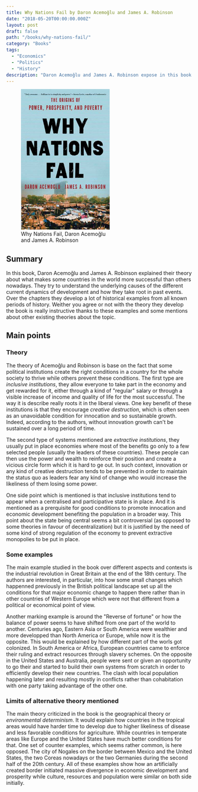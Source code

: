 ```yaml
---
title: Why Nations Fail by Daron Acemoğlu and James A. Robinson
date: "2018-05-20T00:00:00.000Z"
layout: post
draft: false
path: "/books/why-nations-fail/"
category: "Books"
tags:
  - "Economics"
  - "Politics"
  - "History"
description: "Daron Acemoğlu and James A. Robinson expose in this book their theory about what have caused over time some countries to develop faster than others and make it ??? against a wide range of examples over time and space."
---
```


<figure class="float-left" style="width: 240px">
  <img src="./why-nations-fail-cover.jpg" alt="Why Nations Fail cover">
  <figcaption>Why Nations Fail, Daron Acemoğlu and James A. Robinson</figcaption>
</figure>

## Summary
In this book, Daron Acemoğlu and James A. Robinson explained their theory about what makes some countries in the world more successful than others nowadays. They try to understand the underlying causes of the different current dynamics of development and how they take root in past events. Over the chapters they develop a lot of historical examples from all known periods of history. Weither you agree or not with the theory they develop the book is really instructive thanks to these examples and some mentions about other existing theories about the topic.

## Main points
### Theory
The theory of Acemoğlu and Robinson is base on the fact that some political institutions create the right conditions in a country for the whole society to thrive while others prevent these conditions.
The first type are *inclusive institutions*, they allow everyone to take part in the economy and get rewarded for it, either through a kind of "regular" salary or through a visible increase of income and quality of life for the most successful. The way it is describe really roots it in the liberal views.
One key benefit of these institutions is that they encourage *creative destruction*, which is often seen as an unavoidable condition for innocation and so sustainable growth. Indeed, according to the authors, without innovation growth can't be sustained over a long period of time.

The second type of systems mentioned are *extractive institutions*, they usually put in place economies where most of the benefits go only to a few selected people (usually the leaders of these countries). These people can then use the power and wealth to reinforce their position and create a vicious circle form which it is hard to ge out.
In such context, innovation or any kind of creative destruction tends to be prevented in order to maintain the status quo as leaders fear any kind of change who would increase the likeliness of them losing some power.

One side point which is mentioned is that inclusive institutions tend to appear when a centralised and participative state is in place. And it is mentioned as a prerquisite for good conditions to promote innocation and economic development benefiting the population in a broader way.
This point about the state being central seems a bit controversial (as opposed to some theories in favour of decentralization) but it is justified by the need of some kind of strong regulation of the economy to prevent extractive monopolies to be put in place.

### Some examples
The main example studied in the book over different aspects and contexts is the industrial revolution in Great Britain at the end of the 18th century. The authors are interested, in particular, into how some small changes which happenned previously in the British political landscape set up all the conditions for that major economic change to happen there rather than in other countries of Western Europe which were not that different from a political or economical point of view.

Another marking example is around the "Reverse of fortune" or how the balance of power seems to have shifted from one part of the world to another. Centuries ago, Eastern Asia or South America were wealthier and more developped than North America or Europe, while now it is the opposite. This would be explained by how different part of the worls got colonized. In South America or Africa, European countries came to enforce their ruling and extract resources through slavery schemes. On the opposite in the United States and Australia, people were sent or given an opportunity to go their and started to build their own systems from scratch in order to efficiently develop their new countries. The clash with local population happening later and resulting mostly in conflicts rather than cohabitation with one party taking advantage of the other one.

### Limits of alternative theory mentioned
The main theory criticized in the book is the geographical theory or *environmental determinism*. It would explain how countries in the tropical areas would have harder time to develop due to higher likeliness of disease and less favorable conditions for agriculture. While countries in temperate areas like Europe and the United States have much better conditions for that.
One set of counter examples, which seems rather common, is here opposed. The city of Nogales on the border between Mexico and the United States, the two Coreas nowadays or the two Germanies during the second half of the 20th century. All of these examples show how an artificially created border initiated massive divergence in economic development and prosperity while culture, resources and population were similar on both side initially.